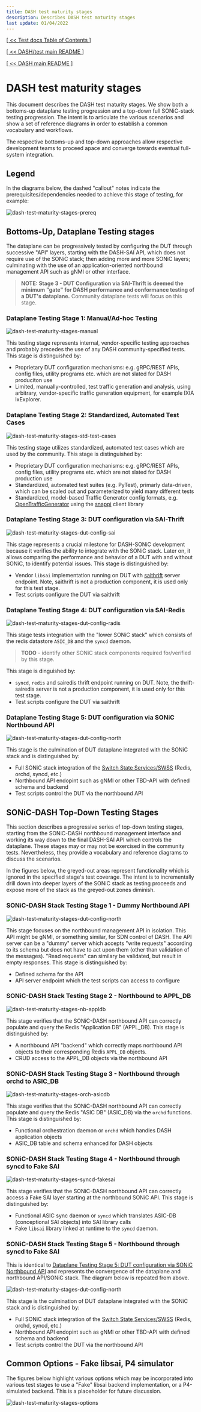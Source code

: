 ```yaml
---
title: DASH test maturity stages
description: Describes DASH test maturity stages
last update: 01/04/2022
---
```


[[ << Test docs Table of Contents ]](./README.md)

[[ << DASH/test main README ]](../README.md)

[[ << DASH main README ]](../../README.md)

# DASH test maturity stages

This document describes the DASH test maturity stages. We show both a bottoms-up dataplane testing progression and a top-down full SONiC-stack testing progression. The intent is to articulate the various scenarios and show a set of reference diagrams in order to establish a common vocabulary and workflows.

The respective bottoms-up and top-down approaches allow respective development teams to proceed apace and converge towards eventual full-system integration.

## Legend
In the diagrams below, the dashed "callout" notes indicate the prerequisites/dependencies needed to achieve this stage of testing, for example:

![dash-test-maturity-stages-prereq](../images/dash-test-maturity-stages-prereq.png) 

## Bottoms-Up, Dataplane Testing stages
The dataplane can be progressively tested by configuring the DUT through successive "API" layers, starting with the DASH-SAI API, which does not require use of the SONiC stack; then adding more and more SONiC layers; culminating with the use of an application-oriented northbound management API such as gNMI or other interface.

> **NOTE: Stage 3 - DUT Configuration via SAI-Thrift is deemed the minimum "gate" for DASH performance and conformance testing of a DUT's dataplane.** Community dataplane tests will focus on this stage.



### Dataplane Testing Stage 1: Manual/Ad-hoc Testing

![dash-test-maturity-stages-manual](../images/dash-test-maturity-stages-manual.png) 

This testing stage represents internal, vendor-specific testing approaches and probably precedes the use of any DASH community-specified tests. This stage is distinguished by:

* Proprietary DUT configuration mechanisms: e.g. gRPC/REST APIs, config files, utility programs etc. which are not slated for DASH produciton use
* Limited, manually-controlled, test traffic generation and analysis, using arbitrary, vendor-specific  traffic generation equipment, for example IXIA IxExplorer.

### Dataplane Testing Stage 2: Standardized, Automated Test Cases

![dash-test-maturity-stages-std-test-cases](../images/dash-test-maturity-stages-std-test-cases.png) 

This testing stage utilizes standardized, automated test cases which are used by the community. This stage is distinguished by:

* Proprietary DUT configuration mechanisms: e.g. gRPC/REST APIs, config files, utility programs etc. which are not slated for DASH production use
* Standardized, automated test suites (e.g. PyTest), primarly data-driven, which can be scaled out and parameterized to yield many different tests
* Standardized, model-based Traffic Generator config formats, e.g. [OpenTrafficGenerator](https://github.com/open-traffic-generator) using the [snappi](https://github.com/open-traffic-generator/snappi) client library
### Dataplane Testing Stage 3: DUT configuration via SAI-Thrift

![dash-test-maturity-stages-dut-config-sai](../images/dash-test-maturity-stages-dut-config-sai.png) 

This stage represents a crucial milestone for DASH-SONiC development because it verifies the ability to integrate with the SONiC stack. Later on, it allows comparing the performance and behavior of a DUT with and without SONiC, to identify potential issues. This stage is distinguished by:

* Vendor `libsai` implementation running on DUT with [saithrift](https://github.com/opencomputeproject/SAI/tree/master/test/saithrift) server endpoint. Note, saithrift is not a production component, it is used only for this test stage.
* Test scripts configure the DUT via saithrift

### Dataplane Testing Stage 4: DUT configuration via SAI-Redis

![dash-test-maturity-stages-dut-config-radis](../images/dash-test-maturity-stages-dut-config-sairedis.png) 

This stage tests integration with the "lower SONiC stack" which consists of the redis datastore `ASIC_DB` and the `syncd` daemon.
>**TODO** - identify other SONiC stack components required for/verified by this stage.

This stage is dinguished by:
* `syncd`, `redis` and sairedis thrift endpoint running on DUT. Note, the thrift-sairedis server is not a production component, it is used only for this test stage.
* Test scripts configure the DUT via saithrift
### Dataplane Testing Stage 5: DUT configuration via SONiC Northbound API

![dash-test-maturity-stages-dut-config-north](../images/dash-test-maturity-stages-dut-config-north.png) 

This stage is the culmination of DUT dataplane integrated with the SONiC stack and is distinguished by:

* Full SONiC stack integration of the [Switch State Services/SWSS](https://github.com/Azure/sonic-swss) (Redis, orchd, syncd, etc.)
* Northbound API endopint such as gNMI or other TBD-API with defined schema and backend
* Test scripts control the DUT via the northbound API

## SONiC-DASH Top-Down Testing Stages
This section describes a progressive series of top-down testing stages, starting from the SONiC-DASH northbound management interface and working its way down to the final DASH-SAI API which controls the dataplane. These stages may or may not be exercised in the community tests. Nevertheless, they provide a vocabulary and reference diagrams to discuss the scenarios.

In the figures below, the greyed-out areas represent functionality which is ignored in the specified stage's test coverage. The intent is to incrementally drill down into deeper layers of the SONiC stack as testing proceeds and expose more of the stack as the greyed-out zones diminish.

### SONiC-DASH Stack Testing Stage 1 - Dummy Northbound API

![dash-test-maturity-stages-dut-config-north](../images/dash-test-maturity-stages-dummy-north.png)

This stage focuses on the northbound management API in isolation. This API might be gNMI, or something similar, for SDN control of DASH. The API server can be a "dummy" server which accepts "write requests" according to its schema but does not have to act upon them (other than validation of the messages). "Read requests" can similary be validated, but result in empty responses. This stage is distinguished by:

* Defined schema for the API
* API server endpoint which the test scripts can access to configure

### SONiC-DASH Stack Testing Stage 2 - Northbound to APPL_DB

![dash-test-maturity-stages-nb-appldb](../images/dash-test-maturity-stages-nb-appldb.png)

This stage verifies that the SONiC-DASH northbound API can correctly populate and query the Redis "Application DB" (APPL_DB). This stage is distinguished by:

* A northbound API "backend" which correctly maps northbound API objects to their corresponding Redis `APPL_DB` objects.
* CRUD access to the APPL_DB objects via the northbound API

### SONiC-DASH Stack Testing Stage 3 - Northbound through orchd to ASIC_DB

![dash-test-maturity-stages-orch-asicdb](../images/dash-test-maturity-stages-orch-asicdb.png)

This stage verifies that the SONiC-DASH northbound API can correctly populate and query the Redis "ASIC DB" (ASIC_DB) via the `orchd` functions. This stage is distinguished by:

* Functional orchestration daemon or `orchd` which handles DASH application objects
* ASIC_DB table and schema enhanced for DASH objects

### SONiC-DASH Stack Testing Stage 4 - Northbound through syncd to Fake SAI

![dash-test-maturity-stages-syncd-fakesai](../images/dash-test-maturity-stages-syncd-fakesai.png)

This stage verifies that the SONiC-DASH northbound API can correctly access a Fake SAI layer starting at the northbound SONiC API. This stage is distinguished by:

* Functional ASIC sync daemon or `syncd` which translates ASIC-DB (conceptional SAI objects) into SAI library calls
* Fake `libsai` library linked at runtime to the `syncd` daemon.

### SONiC-DASH Stack Testing Stage 5 - Northbound through syncd to Fake SAI
This is identical to [Dataplane Testing Stage 5: DUT configuration via SONiC Northbound API](#dataplane-testing-stage-5-dut-configuration-via-sonic-northbound-api) and represents the convergence of the dataplane and northbound API/SONiC stack. The diagram below is repeated from above.

![dash-test-maturity-stages-dut-config-north](../images/dash-test-maturity-stages-dut-config-north.png) 

This stage is the culmination of DUT dataplane integrated with the SONiC stack and is distinguished by:

* Full SONiC stack integration of the [Switch State Services/SWSS](https://github.com/Azure/sonic-swss) (Redis, orchd, syncd, etc.)
* Northbound API endopint such as gNMI or other TBD-API with defined schema and backend
* Test scripts control the DUT via the northbound API
## Common Options - Fake libsai, P4 simulator
The figures below highlight various options which may be incorporated into various test stages to use a "Fake" libsai backend implementation, or a P4-simulated backend. This is a placeholder for future discussion.

![dash-test-maturity-stages-options](../images/dash-test-maturity-stages-options.png) 
